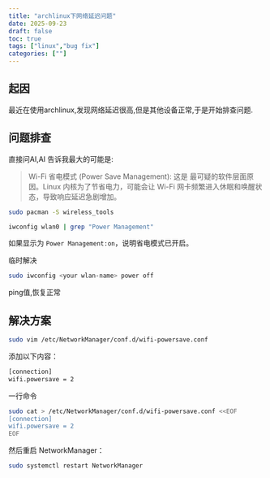 ```yaml
---
title: "archlinux下网络延迟问题"
date: 2025-09-23
draft: false
toc: true
tags: ["linux","bug fix"]
categories: [""]
---
```




## 起因

最近在使用archlinux,发现网络延迟很高,但是其他设备正常,于是开始排查问题.

## 问题排查

直接问AI,AI 告诉我最大的可能是:

> Wi-Fi 省电模式 (Power Save Management): 这是 最可疑的软件层面原因。Linux 内核为了节省电力，可能会让 Wi-Fi 网卡频繁进入休眠和唤醒状态，导致响应延迟急剧增加。

```bash
sudo pacman -S wireless_tools
```


```bash
iwconfig wlan0 | grep "Power Management"
```
如果显示为 `Power Management:on`，说明省电模式已开启。

临时解决

```bash
sudo iwconfig <your wlan-name> power off
```

ping值,恢复正常

## 解决方案

```bash
sudo vim /etc/NetworkManager/conf.d/wifi-powersave.conf
```

添加以下内容：

```bash
[connection]
wifi.powersave = 2
```

一行命令

```bash
sudo cat > /etc/NetworkManager/conf.d/wifi-powersave.conf <<EOF
[connection]
wifi.powersave = 2
EOF
```

然后重启 NetworkManager：

```bash
sudo systemctl restart NetworkManager
```